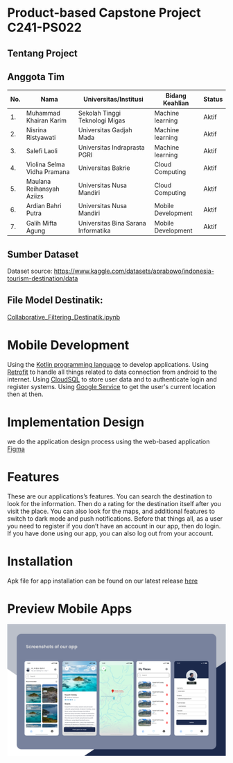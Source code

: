 # Product-based Capstone Project C241-PS022

## Tentang Project

## Anggota Tim

| No. | Nama                        | Universitas/Institusi                           | Bidang Keahlian     | Status   |
|-----|-----------------------------|-------------------------------------------------|---------------------|----------|
| 1.  | Muhammad Khairan Karim      | Sekolah Tinggi Teknologi Migas                  | Machine learning    | Aktif    |
| 2.  | Nisrina Ristyawati          | Universitas Gadjah Mada                         | Machine learning    | Aktif    |
| 3.  | Salefi Laoli                | Universitas Indraprasta PGRI                    | Machine learning    | Aktif    |
| 4.  | Violina Selma Vidha Pramana | Universitas Bakrie                              | Cloud Computing     | Aktif    |
| 5.  | Maulana Reihansyah Aziizs   | Universitas Nusa Mandiri                        | Cloud Computing     | Aktif    |
| 6.  | Ardian Bahri Putra          | Universitas Nusa Mandiri                        | Mobile Development  | Aktif    |
| 7.  | Galih Mifta Agung           | Universitas Bina Sarana Informatika             | Mobile Development  | Aktif    |

## Sumber Dataset
Dataset source: https://www.kaggle.com/datasets/aprabowo/indonesia-tourism-destination/data

## File Model Destinatik:
[Collaborative_Filtering_Destinatik.ipynb](https://github.com/destinatik-team/destinatik/blob/ml-path/Collaborative_Filtering_Destinatik.ipynb)

# Mobile Development
Using the [Kotlin programming language][1] to develop applications. Using [Retrofit][2] to handle all things related to data connection from android to the internet. Using [CloudSQL][3] to store user data and to authenticate login and register systems. Using [Google Service][4] to get the user's current location then at then.

[1]: https://kotlinlang.org                          "Kotlin programming language"
[2]: https://square.github.io/retrofit               "Retrofit"
[3]: https://cloud.google.com/sql                    "CloudSQL"
[4]: https://cloud.google.com                        "Google Service"
[5]: https://www.figma.com/design/mlNJAhuP9P0FoCtrJ7AH1s/Untitled?node-id=0-1&t=RcOtFOxOOB1KX8kL-0 "Figma"
[6]: https://drive.google.com/file/d/1Szo6Lo30A46HNntXgPb_mrHTFUXsTmem/view?usp=sharing "here"

# Implementation Design
we do the application design process using the web-based application [Figma][5]

# Features
These are our applications’s features. You can search the destination to look for the information. Then do a rating for the destination itself after you visit the place. You can also look for the maps, and additional features to switch to dark mode and push notifications. Before that things all, as a user you need to register if you don’t have an account in our app, then do login. If you have done using our app, you can also log out from your account.

# Installation
Apk file for app installation can be found on our latest release [here][6]

# Preview Mobile Apps
![alt text](https://github.com/destinatik-team/destinatik-mobile/blob/master/Screenshot.png?raw=true)
